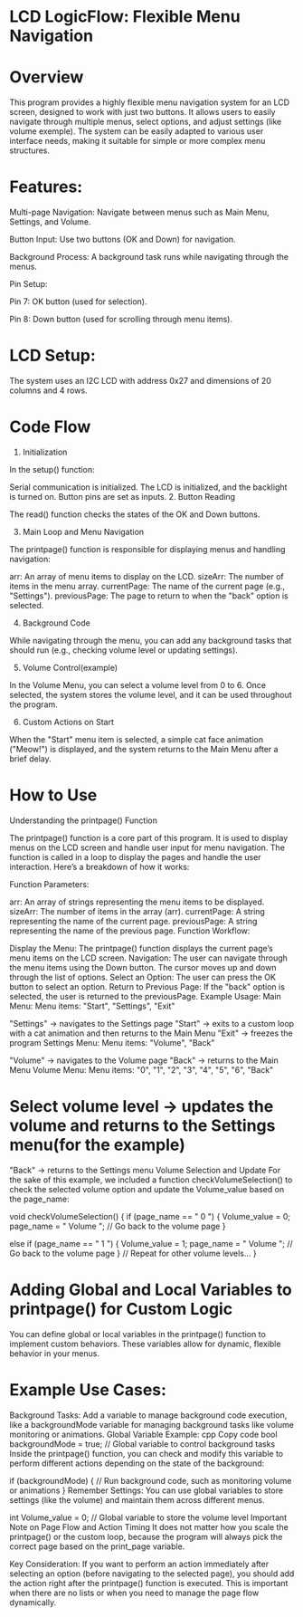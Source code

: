 # LCD LogicFlow: Flexible Menu Navigation
# Overview
This program provides a highly flexible menu navigation system for an LCD screen, designed to work with just two buttons. It allows users to easily navigate through multiple menus, select options, and adjust settings (like volume exemple). The system can be easily adapted to various user interface needs, making it suitable for simple or more complex menu structures.
# Features:
Multi-page Navigation: Navigate between menus such as Main Menu, Settings, and Volume.

Button Input: Use two buttons (OK and Down) for navigation.

Background Process: A background task runs while navigating through the menus.

Pin Setup:

Pin 7: OK button (used for selection).

Pin 8: Down button (used for scrolling through menu items).

# LCD Setup:
The system uses an I2C LCD with address 0x27 and dimensions of 20 columns and 4 rows.

# Code Flow
1. Initialization
    
In the setup() function:

Serial communication is initialized.
The LCD is initialized, and the backlight is turned on.
Button pins are set as inputs.
2. Button Reading

The read() function checks the states of the OK and Down buttons.

3. Main Loop and Menu Navigation
   
The printpage() function is responsible for displaying menus and handling navigation:

arr: An array of menu items to display on the LCD.
sizeArr: The number of items in the menu array.
currentPage: The name of the current page (e.g., "Settings").
previousPage: The page to return to when the "back" option is selected.

4. Background Code

While navigating through the menu, you can add any background tasks that should run (e.g., checking volume level or updating settings).

5. Volume Control(example)
   
In the Volume Menu, you can select a volume level from 0 to 6. Once selected, the system stores the volume level, and it can be used throughout the program.

6. Custom Actions on Start
   
When the "Start" menu item is selected, a simple cat face animation ("Meow!") is displayed, and the system returns to the Main Menu after a brief delay.

# How to Use
Understanding the printpage() Function

The printpage() function is a core part of this program. It is used to display menus on the LCD screen and handle user input for menu navigation. The function is called in a loop to display the pages and handle the user interaction. Here’s a breakdown of how it works:

Function Parameters:

arr: An array of strings representing the menu items to be displayed.
sizeArr: The number of items in the array (arr).
currentPage: A string representing the name of the current page.
previousPage: A string representing the name of the previous page.
Function Workflow:

Display the Menu: The printpage() function displays the current page’s menu items on the LCD screen.
Navigation: The user can navigate through the menu items using the Down button. The cursor moves up and down through the list of options.
Select an Option: The user can press the OK button to select an option.
Return to Previous Page: If the "back" option is selected, the user is returned to the previousPage.
Example Usage:
Main Menu:
Menu items: "Start", "Settings", "Exit"

"Settings" → navigates to the Settings page
"Start" → exits to a custom loop with a cat animation and then returns to the Main Menu
"Exit" → freezes the program
Settings Menu:
Menu items: "Volume", "Back"

"Volume" → navigates to the Volume page
"Back" → returns to the Main Menu
Volume Menu:
Menu items: "0", "1", "2", "3", "4", "5", "6", "Back"

# Select volume level → updates the volume and returns to the Settings menu(for the example)
"Back" → returns to the Settings menu
Volume Selection and Update
For the sake of this example, we included a function checkVolumeSelection() to check the selected volume option and update the Volume_value based on the page_name:


void checkVolumeSelection() {
  if (page_name == "        0       ") {
    Volume_value = 0;
    page_name = "      Volume    ";  // Go back to the volume page
  }

  else if (page_name == "        1       ") {
    Volume_value = 1;
    page_name = "      Volume    ";  // Go back to the volume page
  }
  // Repeat for other volume levels...
}
# Adding Global and Local Variables to printpage() for Custom Logic
You can define global or local variables in the printpage() function to implement custom behaviors. These variables allow for dynamic, flexible behavior in your menus.

# Example Use Cases:
Background Tasks: Add a variable to manage background code execution, like a backgroundMode variable for managing background tasks like volume monitoring or animations.
Global Variable Example:
cpp
Copy code
bool backgroundMode = true;  // Global variable to control background tasks
Inside the printpage() function, you can check and modify this variable to perform different actions depending on the state of the background:


if (backgroundMode) {
  // Run background code, such as monitoring volume or animations
}
Remember Settings:
You can use global variables to store settings (like the volume) and maintain them across different menus.


int Volume_value = 0;  // Global variable to store the volume level
Important Note on Page Flow and Action Timing
It does not matter how you scale the printpage() or the custom loop, because the program will always pick the correct page based on the print_page variable.

Key Consideration: If you want to perform an action immediately after selecting an option (before navigating to the selected page), you should add the action right after the printpage() function is executed. This is important when there are no lists or when you need to manage the page flow dynamically.



